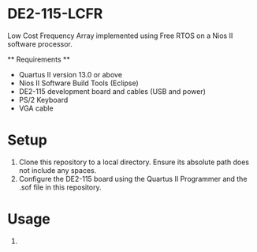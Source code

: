 # DE2-115-LCFR
Low Cost Frequency Array implemented using Free RTOS on  a Nios II software processor.

** Requirements **
* Quartus II version 13.0 or above
* Nios II Software Build Tools (Eclipse)
* DE2-115 development board and cables (USB and power)
* PS/2 Keyboard
* VGA cable

# Setup
1. Clone this repository to a local directory. Ensure its absolute path does not include any spaces.
2. Configure the DE2-115 board using the Quartus II Programmer and the .sof file in this repository.

# Usage
1. 
